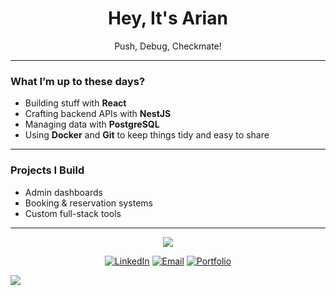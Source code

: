 <h1 align="center">Hey, It's Arian</h1>
<p align="center">Push, Debug, Checkmate!</p>

---

### What I’m up to these days?

- Building stuff with **React**
- Crafting backend APIs with **NestJS**
- Managing data with **PostgreSQL**
- Using **Docker** and **Git** to keep things tidy and easy to share

---

### Projects I Build

- Admin dashboards  
- Booking & reservation systems  
- Custom full-stack tools

---

<p align="center" display="flex">
  <img src="https://github-readme-stats.vercel.app/api/top-langs/?username=calledarian&layout=compact&langs_count=6&theme=nightowl" />
</p>

<p align="center" display="flex">
  <a href="https://www.linkedin.com/in/arian-khademolghorani" target="_blank"><img alt="LinkedIn" src="https://img.shields.io/badge/LinkedIn-blue?logo=linkedin&style=for-the-badge" /></a>
  <a href="mailto:ariankhadem4@gmail.comM"><img alt="Email" src="https://img.shields.io/badge/Email-D14836?style=for-the-badge&logo=gmail&logoColor=white" /></a>
  <a href="https://arian.my" target="_blank"><img alt="Portfolio" src="https://img.shields.io/badge/Portfolio-Visit-%23007acc?style=for-the-badge&logo=vercel" /></a>
</p>

![](https://komarev.com/ghpvc/?username=calledarian)
